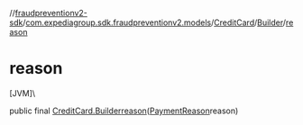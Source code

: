 //[fraudpreventionv2-sdk](../../../../index.md)/[com.expediagroup.sdk.fraudpreventionv2.models](../../index.md)/[CreditCard](../index.md)/[Builder](index.md)/[reason](reason.md)

# reason

[JVM]\

public final [CreditCard.Builder](index.md)[reason](reason.md)([PaymentReason](../../-payment-reason/index.md)reason)
